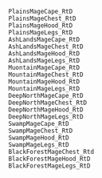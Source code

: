     PlainsMageCape_RtD
    PlainsMageChest_RtD
    PlainsMageHood_RtD
    PlainsMageLegs_RtD
    AshLandsMageCape_RtD
    AshLandsMageChest_RtD
    AshLandsMageHood_RtD
    AshLandsMageLegs_RtD
    MuontainMageCape_RtD
    MountainMageChest_RtD
    MountainMageHood_RtD
    MountainMageLegs_RtD
    DeepNorthMageCape_RtD
    DeepNorthMageChest_RtD
    DeepNorthMageHood_RtD
    DeepNorthMageLegs_RtD
    SwampMageCape_RtD
    SwampMageChest_RtD
    SwampMageHood_RtD
    SwampMageLegs_RtD
    BlackForestMageChest_Rtd
    BlackForestMageHood_RtD
    BlackForestMageLegs_RtD
